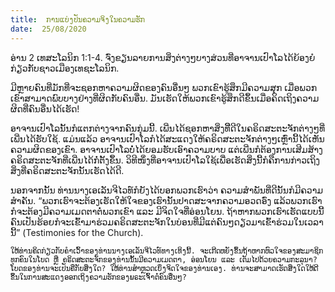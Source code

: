 ```yaml
---
title:  ການແບ່ງປັນຄວາມຈິງໃນຄວາມຮັກ
date:  25/08/2020
---
```


ອ່ານ 2 ເທສະໂລນິກ 1:1-4. ຈົ່ງຂຽນລາຍການສິ່ງຕ່າງໆບາງສ່ວນທີ່ອາຈານເປົາໂລໄດ້ຍ້ອງຍໍກ່ຽວກັບຊາວເມືອງເທຊະໂລນິກ.

ມີຫຼາຍຄົນທີ່ມັກທີ່ຈະຊອກຫາຄວາມຜິດຂອງຄົນອື່ນໆ ພວກເຂົາຮູ້ສຶກມີຄວາມສຸກ ເມື່ອພວກເຂົາສາມາດພົບບາງຢ່າງທີ່ຜິດກັບຄົນອື່ນ. ມັນເຮັດໃຫ້ພວກເຂົາຮູ້ສຶກດີຂຶ້ນເມື່ອຄິດເຖິງຄວາມຜິດທີ່ຄົນອື່ນໄດ້ເຮັດ!

ອາຈານເປົາໂລນັ້ນກໍແຕກຕ່າງຈາກຄົນກຸ່ມນີ້. ເພີ່ນໄດ້ຊອກຫາສິ່ງທີີ່ດີໃນຄຣິດສະຕະຈັກຕ່າງໆທີ່ເພີ່ນໄດ້ຮັບໃຊ້. ແມ່ນແລ້ວ ອາຈານເປົາໂລກໍໄດ້ສະແດງໃຫ້ຄຣິດສະຕະຈັກຕ່າງໆເຫຼົ່ານີ້ໄດ້ເຫັນຄວາມຜິດຂອງເຂົາ. ອາຈານເປົາໂລບໍ່ໄດ້ຍອມຮັບເອົາຄວາມບາບ ແຕ່ເພີ່ນກໍຕ້ອງການເສີມສ້າງຄຣິດສະຕະຈັກທີ່ເພີ່ນໄດ້ກໍ່ຕັ້ງຂຶ້ນ. ວິທີໜຶ່ງທີ່ອາຈານເປົາໂລໃຊ້ເພື່ອເຮັດສິ່ງນີ້ກໍຄືການກ່າວເຖິງສິ່ງທີ່ຄຣິດສະຕະຈັກນັ້ນເຮັດໄດ້ດີ.

ນອກຈາກນັ້ນ ທ່ານນາງເອເລັນຈີໄວທ໌ກໍຍັງໄດ້ບອກພວກເຮົາວ່າ ຄວາມສຳພັນທີ່ດີນັ້ນກໍມີຄວາມສຳຄັນ. “ພວກເຮົາຈະຕ້ອງເຮັດໃຫ້ໃຈຂອງເຮົານັ້ນປາດສະຈາກຄວາມອວດອົ່ງ ແລ້ວພວກເຮົາກໍຈະຕ້ອງມີຄວາມເມດຕາຕໍ່ພວກເຂົາ ແລະ ມີຈິດໃຈທີ່ອ່ອນໂຍນ. ຖ້າຫາກພວກເຮົາເຮັດແບບນີ້ ຄົນເປັນຮ້ອຍກໍຈະເຂົ້າມາຮ່ວມຄຣິດສະຕະຈັກໃນບ່ອນທີ່ມີແຕ່ຄົນໆດຽວມາເຂົ້າຮ່ວມໃນເວລານີ້” (Testimonies for the Church).

`ໃຫ້ທ່ານຄິດກ່ຽວກັບຄຳເວົ້າຂອງທ່ານນາງເອເລັນຈີໄວທ໌ທາງເທິງນີ້. ຈະເກີດຫຍັງຂຶ້ນຖ້າຫາກຫົວໃຈຂອງສະມາຊິກທຸກຄົນໃນໂບດ ຫຼື ຄຣິດສະຕະຈັກຂອງທ່ານນັ້ນມີຄວາມເມດຕາ, ອ່ອນໂຍນ ແລະ ເຕັມໄປດ້ວຍຄວາມກະລຸນາ? ໂບດຂອງທ່ານຈະເປັນຄືກັບສິ່ງໃດ? ໃຫ້ທ່ານສຳຫຼວດເບິ່ງຈິດໃຈຂອງທ່ານເອງ. ທ່ານຈະສາມາດເຮັດສິ່ງໃດໃຫ້ດີຂຶ້ນໃນການສະແດງອອກເຖິງຄວາມຮັກຂອງພຣະເຈົ້າຕໍ່ຄົນອື່ນໆ?`
